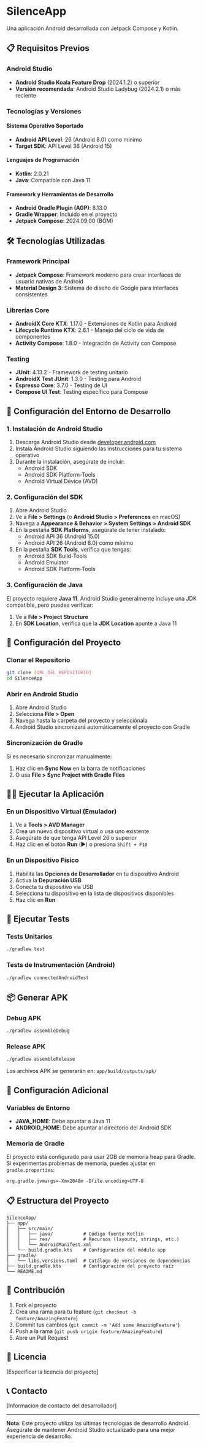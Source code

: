 # SilenceApp

Una aplicación Android desarrollada con Jetpack Compose y Kotlin.

## 📋 Requisitos Previos

### Android Studio
- **Android Studio Koala Feature Drop** (2024.1.2) o superior
- **Versión recomendada**: Android Studio Ladybug (2024.2.1) o más reciente

### Tecnologías y Versiones

#### Sistema Operativo Soportado
- **Android API Level**: 26 (Android 8.0) como mínimo
- **Target SDK**: API Level 36 (Android 15)

#### Lenguajes de Programación
- **Kotlin**: 2.0.21
- **Java**: Compatible con Java 11

#### Framework y Herramientas de Desarrollo
- **Android Gradle Plugin (AGP)**: 8.13.0
- **Gradle Wrapper**: Incluido en el proyecto
- **Jetpack Compose**: 2024.09.00 (BOM)

## 🛠️ Tecnologías Utilizadas

### Framework Principal
- **Jetpack Compose**: Framework moderno para crear interfaces de usuario nativas de Android
- **Material Design 3**: Sistema de diseño de Google para interfaces consistentes

### Librerías Core
- **AndroidX Core KTX**: 1.17.0 - Extensiones de Kotlin para Android
- **Lifecycle Runtime KTX**: 2.6.1 - Manejo del ciclo de vida de componentes
- **Activity Compose**: 1.8.0 - Integración de Activity con Compose

### Testing
- **JUnit**: 4.13.2 - Framework de testing unitario
- **AndroidX Test JUnit**: 1.3.0 - Testing para Android
- **Espresso Core**: 3.7.0 - Testing de UI
- **Compose UI Test**: Testing específico para Compose

## 🚀 Configuración del Entorno de Desarrollo

### 1. Instalación de Android Studio

1. Descarga Android Studio desde [developer.android.com](https://developer.android.com/studio)
2. Instala Android Studio siguiendo las instrucciones para tu sistema operativo
3. Durante la instalación, asegúrate de incluir:
   - Android SDK
   - Android SDK Platform-Tools
   - Android Virtual Device (AVD)

### 2. Configuración del SDK

1. Abre Android Studio
2. Ve a **File > Settings** (o **Android Studio > Preferences** en macOS)
3. Navega a **Appearance & Behavior > System Settings > Android SDK**
4. En la pestaña **SDK Platforms**, asegúrate de tener instalado:
   - Android API 36 (Android 15.0)
   - Android API 26 (Android 8.0) como mínimo
5. En la pestaña **SDK Tools**, verifica que tengas:
   - Android SDK Build-Tools
   - Android Emulator
   - Android SDK Platform-Tools

### 3. Configuración de Java

El proyecto requiere **Java 11**. Android Studio generalmente incluye una JDK compatible, pero puedes verificar:

1. Ve a **File > Project Structure**
2. En **SDK Location**, verifica que la **JDK Location** apunte a Java 11

## 📱 Configuración del Proyecto

### Clonar el Repositorio

```bash
git clone [URL_DEL_REPOSITORIO]
cd SilenceApp
```

### Abrir en Android Studio

1. Abre Android Studio
2. Selecciona **File > Open**
3. Navega hasta la carpeta del proyecto y selecciónala
4. Android Studio sincronizará automáticamente el proyecto con Gradle

### Sincronización de Gradle

Si es necesario sincronizar manualmente:
1. Haz clic en **Sync Now** en la barra de notificaciones
2. O usa **File > Sync Project with Gradle Files**

## 🏃‍♂️ Ejecutar la Aplicación

### En un Dispositivo Virtual (Emulador)

1. Ve a **Tools > AVD Manager**
2. Crea un nuevo dispositivo virtual o usa uno existente
3. Asegúrate de que tenga API Level 26 o superior
4. Haz clic en el botón **Run** (▶️) o presiona `Shift + F10`

### En un Dispositivo Físico

1. Habilita las **Opciones de Desarrollador** en tu dispositivo Android
2. Activa la **Depuración USB**
3. Conecta tu dispositivo via USB
4. Selecciona tu dispositivo en la lista de dispositivos disponibles
5. Haz clic en **Run**

## 🧪 Ejecutar Tests

### Tests Unitarios
```bash
./gradlew test
```

### Tests de Instrumentación (Android)
```bash
./gradlew connectedAndroidTest
```

## 📦 Generar APK

### Debug APK
```bash
./gradlew assembleDebug
```

### Release APK
```bash
./gradlew assembleRelease
```

Los archivos APK se generarán en: `app/build/outputs/apk/`

## 🔧 Configuración Adicional

### Variables de Entorno
- **JAVA_HOME**: Debe apuntar a Java 11
- **ANDROID_HOME**: Debe apuntar al directorio del Android SDK

### Memoria de Gradle
El proyecto está configurado para usar 2GB de memoria heap para Gradle. Si experimentas problemas de memoria, puedes ajustar en `gradle.properties`:

```properties
org.gradle.jvmargs=-Xmx2048m -Dfile.encoding=UTF-8
```

## 📋 Estructura del Proyecto

```
SilenceApp/
├── app/
│   ├── src/main/
│   │   ├── java/           # Código fuente Kotlin
│   │   ├── res/            # Recursos (layouts, strings, etc.)
│   │   └── AndroidManifest.xml
│   └── build.gradle.kts    # Configuración del módulo app
├── gradle/
│   └── libs.versions.toml  # Catálogo de versiones de dependencias
├── build.gradle.kts        # Configuración del proyecto raíz
└── README.md
```

## 🤝 Contribución

1. Fork el proyecto
2. Crea una rama para tu feature (`git checkout -b feature/AmazingFeature`)
3. Commit tus cambios (`git commit -m 'Add some AmazingFeature'`)
4. Push a la rama (`git push origin feature/AmazingFeature`)
5. Abre un Pull Request

## 📄 Licencia

[Especificar la licencia del proyecto]

## 📞 Contacto

[Información de contacto del desarrollador]

---

**Nota**: Este proyecto utiliza las últimas tecnologías de desarrollo Android. Asegúrate de mantener Android Studio actualizado para una mejor experiencia de desarrollo.